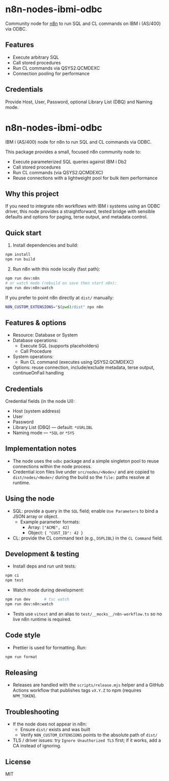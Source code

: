 # n8n-nodes-ibmi-odbc

Community node for [n8n](https://n8n.io) to run SQL and CL commands on IBM i (AS/400) via ODBC.

## Features

- Execute arbitrary SQL
- Call stored procedures
- Run CL commands via QSYS2.QCMDEXC
- Connection pooling for performance

## Credentials

Provide Host, User, Password, optional Library List (DBQ) and Naming mode.

# n8n-nodes-ibmi-odbc

IBM i (AS/400) node for n8n to run SQL and CL commands via ODBC.

This package provides a small, focused n8n community node to:

- Execute parameterized SQL queries against IBM i Db2
- Call stored procedures
- Run CL commands (via QSYS2.QCMDEXC)
- Reuse connections with a lightweight pool for bulk item performance

## Why this project

If you need to integrate n8n workflows with IBM i systems using an ODBC driver,
this node provides a straightforward, tested bridge with sensible defaults and
options for paging, terse output, and metadata control.

## Quick start

1. Install dependencies and build:

```bash
npm install
npm run build
```

2. Run n8n with this node locally (fast path):

```bash
npm run dev:n8n
# or watch mode (rebuild on save then start n8n):
npm run dev:n8n:watch
```

If you prefer to point n8n directly at `dist/` manually:

```bash
N8N_CUSTOM_EXTENSIONS="$(pwd)/dist" npx n8n
```

## Features & options

- Resource: Database or System
- Database operations:
  - Execute SQL (supports placeholders)
  - Call Procedure
- System operations:
  - Run CL command (executes using QSYS2.QCMDEXC)
- Options: reuse connection, include/exclude metadata, terse output, continueOnFail handling

## Credentials

Credential fields (in the node UI):

- Host (system address)
- User
- Password
- Library List (DBQ) — default: `*USRLIBL`
- Naming mode — `*SQL` or `*SYS`

## Implementation notes

- The node uses the `odbc` package and a simple singleton pool to reuse
  connections within the node process.
- Credential icon files live under `src/nodes/<Node>/` and are copied to
  `dist/nodes/<Node>/` during the build so the `file:` paths resolve at runtime.

## Using the node

- SQL: provide a query in the `SQL` field; enable `Use Parameters` to bind a
  JSON array or object.
  - Example parameter formats:
    - Array: `["ACME", 42]`
    - Object: `{ "CUST_ID": 42 }`
- CL: provide the CL command text (e.g., `DSPLIBL`) in the `CL Command` field.

## Development & testing

- Install deps and run unit tests:

```bash
npm ci
npm test
```

- Watch mode during development:

```bash
npm run dev      # tsc watch
npm run dev:n8n:watch
```

- Tests use `vitest` and an alias to `test/__mocks__/n8n-workflow.ts` so no
  live n8n runtime is required.

## Code style

- Prettier is used for formatting. Run:

```bash
npm run format
```

## Releasing

- Releases are handled with the `scripts/release.mjs` helper and a GitHub
  Actions workflow that publishes tags `vX.Y.Z` to npm (requires `NPM_TOKEN`).

## Troubleshooting

- If the node does not appear in n8n:
  - Ensure `dist/` exists and was built
  - Verify `N8N_CUSTOM_EXTENSIONS` points to the absolute path of `dist/`
- TLS / driver issues: try `Ignore Unauthorized TLS` first; if it works, add a
  CA instead of ignoring.

## License

MIT
